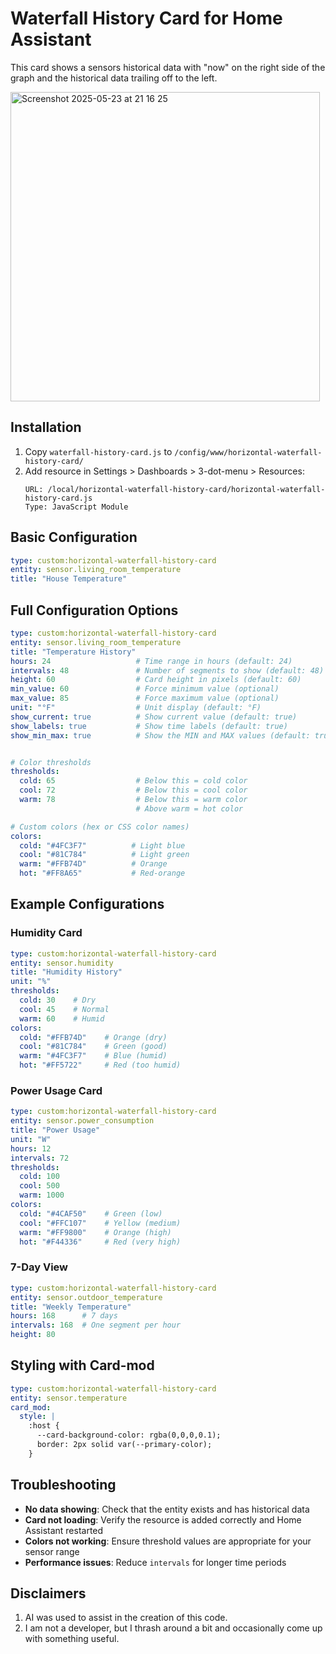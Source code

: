 # Waterfall History Card for Home Assistant

This card shows a sensors historical data with "now" on the right side of the graph and the historical data trailing off to the left.

<img width="495" alt="Screenshot 2025-05-23 at 21 16 25" src="https://github.com/user-attachments/assets/174db2a0-1cac-49b8-8ec3-f0ceaf4e804c" />


## Installation

1. Copy `waterfall-history-card.js` to `/config/www/horizontal-waterfall-history-card/`
2. Add resource in Settings > Dashboards > 3-dot-menu > Resources:
   ```
   URL: /local/horizontal-waterfall-history-card/horizontal-waterfall-history-card.js
   Type: JavaScript Module
   ```

## Basic Configuration

```yaml
type: custom:horizontal-waterfall-history-card
entity: sensor.living_room_temperature
title: "House Temperature"
```

## Full Configuration Options

```yaml
type: custom:horizontal-waterfall-history-card
entity: sensor.living_room_temperature
title: "Temperature History" 
hours: 24                   # Time range in hours (default: 24)
intervals: 48               # Number of segments to show (default: 48)
height: 60                  # Card height in pixels (default: 60)
min_value: 60               # Force minimum value (optional)
max_value: 85               # Force maximum value (optional)
unit: "°F"                  # Unit display (default: °F)
show_current: true          # Show current value (default: true)
show_labels: true           # Show time labels (default: true)
show_min_max: true          # Show the MIN and MAX values (default: true)


# Color thresholds
thresholds:
  cold: 65                  # Below this = cold color
  cool: 72                  # Below this = cool color  
  warm: 78                  # Below this = warm color
                            # Above warm = hot color

# Custom colors (hex or CSS color names)
colors:
  cold: "#4FC3F7"          # Light blue
  cool: "#81C784"          # Light green
  warm: "#FFB74D"          # Orange
  hot: "#FF8A65"           # Red-orange
```

## Example Configurations

### Humidity Card
```yaml
type: custom:horizontal-waterfall-history-card
entity: sensor.humidity
title: "Humidity History"
unit: "%"
thresholds:
  cold: 30    # Dry
  cool: 45    # Normal
  warm: 60    # Humid
colors:
  cold: "#FFB74D"    # Orange (dry)
  cool: "#81C784"    # Green (good)
  warm: "#4FC3F7"    # Blue (humid)
  hot: "#FF5722"     # Red (too humid)
```

### Power Usage Card
```yaml
type: custom:horizontal-waterfall-history-card
entity: sensor.power_consumption
title: "Power Usage"
unit: "W"
hours: 12
intervals: 72
thresholds:
  cold: 100
  cool: 500
  warm: 1000
colors:
  cold: "#4CAF50"    # Green (low)
  cool: "#FFC107"    # Yellow (medium)
  warm: "#FF9800"    # Orange (high)
  hot: "#F44336"     # Red (very high)
```

### 7-Day View
```yaml
type: custom:horizontal-waterfall-history-card
entity: sensor.outdoor_temperature
title: "Weekly Temperature"
hours: 168      # 7 days
intervals: 168  # One segment per hour
height: 80
```

## Styling with Card-mod

```yaml
type: custom:horizontal-waterfall-history-card
entity: sensor.temperature
card_mod:
  style: |
    :host {
      --card-background-color: rgba(0,0,0,0.1);
      border: 2px solid var(--primary-color);
    }
```

## Troubleshooting

- **No data showing**: Check that the entity exists and has historical data
- **Card not loading**: Verify the resource is added correctly and Home Assistant restarted
- **Colors not working**: Ensure threshold values are appropriate for your sensor range
- **Performance issues**: Reduce `intervals` for longer time periods 

## Disclaimers

1. AI was used to assist in the creation of this code.
2. I am not a developer, but I thrash around a bit and occasionally come up with something useful.
